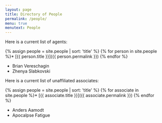 ```yaml
---
layout: page
title: Directory of People
permalink: /people/
menu: true
menutext: People
---
```



Here is a current list of agents:

{% assign people = site.people | sort: 'title' %} {% for person in site.people %}* [{{ person.title }}]({{ person.permalink }}) {% endfor %}

* Brian Vereschagin
* Zhenya Slabkovski

Here is a current list of unaffiliated associates:

{% assign people = site.people | sort: 'title' %} {% for associate in site.people %}* [{{ associate.title }}]({{ associate.permalink }}) {% endfor %}

* Anders Aamodt
* Apocalpse Fatigue

